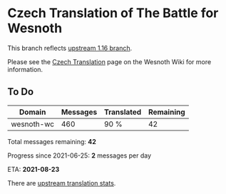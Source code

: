 # Czech Translation of The Battle for Wesnoth

This branch reflects [upstream 1.16 branch](https://github.com/wesnoth/wesnoth/tree/1.16).

Please see the [Czech Translation](https://wiki.wesnoth.org/CzechTranslation) page on the Wesnoth Wiki for more information.

## To Do

Domain | Messages | Translated | Remaining
------ | -------- | ---------- | ---------
wesnoth-wc | 460 | 90 % | 42

Total messages remaining: **42**

Progress since 2021-06-25: **2** messages per day

ETA: **2021-08-23**

There are [upstream translation stats](https://www.wesnoth.org/gettext/?view=langs&version=branch&lang=cs).
